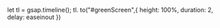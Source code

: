 let tl = gsap.timeline();
tl.
    to("#greenScreen",{
        height: 100%,
        duration: 2,
        delay: easeinout
    })
